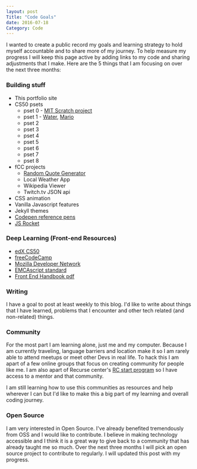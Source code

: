 ```yaml
---
layout: post
Title: "Code Goals"
date: 2016-07-18
Category: Code
---
```


I wanted to create a public record my goals and learning strategy to hold myself accountable and to share more of my journey. To help measure my progress I will keep this page active by adding links to my code and sharing adjustments that I make. Here are the 5 things that I am focusing on over the next three months: 

### Building stuff

* This portfolio site 
* CS50 psets
	* pset 0 - [MIT Scratch project](https://scratch.mit.edu/projects/117240207/)
	* pset 1 - [Water](https://gist.github.com/tanham/0f614de419354df1afd946c57d480fe4), [Mario](https://gist.github.com/tanham/5cc739d58d8f3619177d8192fcbf3d19)
	* pset 2
	* pset 3
	* pset 4
	* pset 5
	* pset 6
	* pset 7
	* pset 8
* fCC projects 
	* [Random Quote Generator](http://codepen.io/tanham2122/pen/WxzBgE)
	* Local Weather App
	* Wikipedia Viewer 
	* Twitch.tv JSON api 
* CSS animation 
* Vanilla Javascript features
* Jekyll themes  
* [Codepen reference pens](http://codepen.io/collection/XRRQzY/)
* [JS Rocket](https://tanham21.github.io/js-rocket/rocket.html)

### Deep Learning (Front-end Resources)

* [edX CS50](https://www.edx.org/)
* [freeCodeCamp](https://www.freecodecamp.com/tanham21)
* [Mozilla Developer Network](https://developer.mozilla.org/en-US/) 
* [EMCAscript standard](http://www.ecmascript.org/docs.php)
* [Front End Handbook pdf](https://www.gitbook.com/book/frontendmasters/front-end-handbook/details)


### Writing 

I have a goal to post at least weekly to this blog. I'd like to write about things that I have learned, problems that I encounter and other tech related (and non-related) things. 

### Community 

For the most part I am learning alone, just me and my computer. Because I am currently traveling, language barriers and location make it so I am rarely able to attend meetups or meet other Devs in real life. To hack this I am apart of a few online groups that focus on creating community for people like me. I am also apart of Recurse center's [RC start program](https://www.recurse.com/blog/99-free-one-on-one-mentorship-for-new-programmers) so I have access to a mentor and that community. 

I am still learning how to use this communities as resources and help wherever I can but I'd like to make this a big part of my learning and overall coding journey.  

### Open Source 

I am very interested in Open Source. I've already benefited tremendously from OSS and I would like to contribute. I believe in making technology accessible and I think it is a great way to give back to a community that has already taught me so much. Over the next three months I will pick an open source project to contribute to regularly. I will updated this post with my progress. 